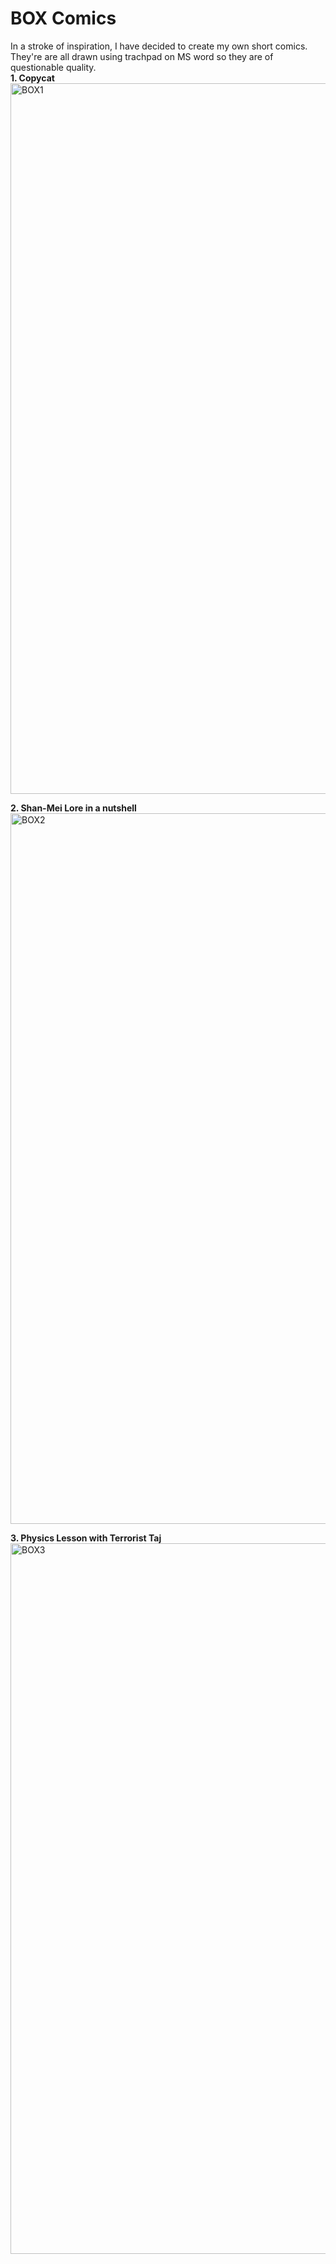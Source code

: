 # BOX Comics
In a stroke of inspiration, I have decided to create my own short comics. They're are all drawn using trachpad on MS word so they are of questionable quality.<br>
**1. Copycat**<br>
<img width="1137" alt="BOX1" src="https://github.com/GrimReaper2654/Notes/assets/80506189/7b7f1f6e-8a0b-418d-ad14-baad4e5917c6">

**2. Shan-Mei Lore in a nutshell**<br>
<img width="1137" alt="BOX2" src="https://github.com/GrimReaper2654/Notes/assets/80506189/5585bc8c-20d3-4cf4-b4f5-ca198d2ff2d4">

**3. Physics Lesson with Terrorist Taj**<br>
<img width="1137" alt="BOX3" src="https://github.com/GrimReaper2654/Notes/assets/80506189/1d3db4b8-2b4e-4b5e-83f5-35313e5376c3">

